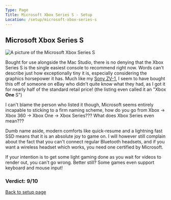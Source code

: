 ```yaml
---
Type: Page
Title: Microsoft Xbox Series S - Setup
Location: /setup/microsoft-xbox-series-s
---
```


## Microsoft Xbox Series S

<div class="img-container-wide"> <img class="setup-image" alt="A picture of the Microsoft Xbox Series S" src="https://raw.githubusercontent.com/george-probably/probably.blog/main/Images/setup/microsoft-xbox-series-s.webp"> </div> 

Bought for use alongside the Mac Studio, there is no denying that the Xbox Series S is the single easiest console to recommend right now. Words can't describe just how exceptionally tiny it is, especially considering the graphics horsepower it has. Much like my [Sony ZV-1](/setup/sony-zv-1), I seem to have bought this off of someone on eBay who didn't quite know what they had, as I got it for nearly half of the standard retail price! (the listing even called it an "Xbox **One** S")

I can't blame the person who listed it though, Microsoft seems entirely incapable to sticking to a firm naming scheme, how do you go from Xbox -> Xbox 360 -> Xbox One -> Xbox Series??? What does Xbox Series even mean???

Dumb name aside, modern comforts like quick-resume and a lightning fast SSD means that it is an absolute joy to game on. I will however still complain about the fact that you can't connect regular Bluetooth headsets, and if you want a wireless headset which works, you need one certified by Microsoft.

If your intention is to get some light gaming done as you wait for videos to render out, you can't go wrong. Better still? Some games even support keyboard and mouse input!

### Verdict: 9/10

[Back to setup page](/setup)